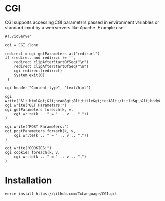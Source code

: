 # CGI 
CGI supports accessing CGI parameters passed in environment variables or standard input by a web servers like Apache. Example use:

```
#!./ioServer

cgi = CGI clone

redirect = cgi getParameters at("redirurl")
if (redirect and redirect != "",
	redirect clipAfterStartOfSeq("\r")
	redirect clipAfterStartOfSeq("\n")
	cgi redirect(redirect)
	System exit(0)
 )

cgi header("Content-type", "text/html")

cgi write("&lt;html&gt;&lt;head&gt;&lt;title&gt;test&lt;/title&gt;&lt;body&gt;")
cgi write("GET Parameters:")
cgi getParameters foreach(k, v,
	cgi write(k .. " = " .. v .. ","))
)

cgi write("POST Parameters:")
cgi postParameters foreach(k, v,
	cgi write(k .. " = " .. v .. ","))
)

cgi write("COOKIES:")
cgi cookies foreach(k, v,
	cgi write(k .. " = " .. v .. ",")
)

```

# Installation

```
eerie install https://github.com/IoLanguage/CGI.git
```
